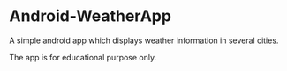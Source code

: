 # Android-WeatherApp
A simple android app which displays weather information in several cities.

The app is for educational purpose only.
